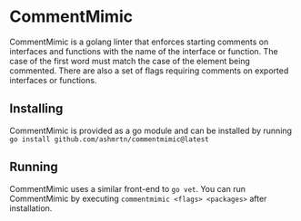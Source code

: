 # CommentMimic

CommentMimic is a golang linter that enforces starting comments on interfaces
and functions with the name of the interface or function. The case of the first
word must match the case of the element being commented. There are also a set of
flags requiring comments on exported interfaces or functions.

## Installing
CommentMimic is provided as a go module and can be installed by running
`go install github.com/ashmrtn/commentmimic@latest`

## Running
CommentMimic uses a similar front-end to `go vet`. You can run CommentMimic by
executing `commentmimic <flags> <packages>` after installation.

